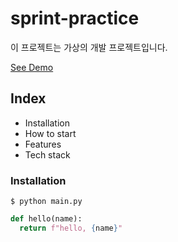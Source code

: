 # sprint-practice

이 프로젝트는 가상의 개발 프로젝트입니다.

[See Demo](http://www.google.com)

## Index

- Installation
- How to start
- Features
- Tech stack

### Installation

``` shell
$ python main.py
```

``` python
def hello(name):
  return f"hello, {name}"
```

